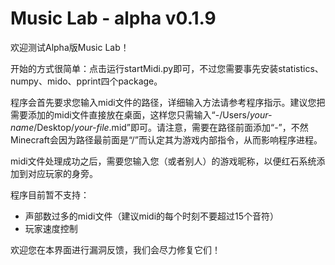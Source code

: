 # Music Lab - alpha v0.1.9

欢迎测试Alpha版Music Lab！

开始的方式很简单：点击运行startMidi.py即可，不过您需要事先安装statistics、numpy、mido、pprint四个package。

程序会首先要求您输入midi文件的路径，详细输入方法请参考程序指示。建议您把需要添加的midi文件直接放在桌面，这样您只需输入“-/Users/*your-name*/Desktop/*your-file*.mid”即可。请注意，需要在路径前面添加“-”，不然Minecraft会因为路径最前面是“/”而认定其为游戏内部指令，从而影响程序进程。

midi文件处理成功之后，需要您输入您（或者别人）的游戏昵称，以便红石系统添加到对应玩家的身旁。

程序目前暂不支持：
 - 声部数过多的midi文件（建议midi的每个时刻不要超过15个音符）
 - 玩家速度控制

欢迎您在本界面进行漏洞反馈，我们会尽力修复它们！
